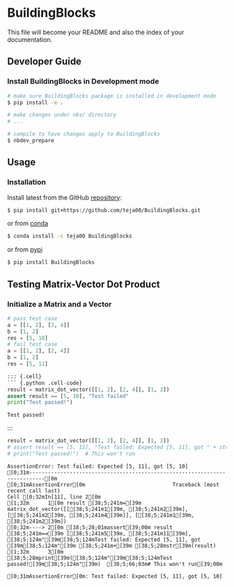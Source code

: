 # BuildingBlocks


<!-- WARNING: THIS FILE WAS AUTOGENERATED! DO NOT EDIT! -->

This file will become your README and also the index of your
documentation.

## Developer Guide

### Install BuildingBlocks in Development mode

``` sh
# make sure BuildingBlocks package is installed in development mode
$ pip install -e .

# make changes under nbs/ directory
# ...

# compile to have changes apply to BuildingBlocks
$ nbdev_prepare
```

## Usage

### Installation

Install latest from the GitHub
[repository](https://github.com/teja00/BuildingBlocks):

``` sh
$ pip install git+https://github.com/teja00/BuildingBlocks.git
```

or from [conda](https://anaconda.org/teja00/BuildingBlocks)

``` sh
$ conda install -c teja00 BuildingBlocks
```

or from [pypi](https://pypi.org/project/BuildingBlocks/)

``` sh
$ pip install BuildingBlocks
```

## Testing Matrix-Vector Dot Product

### Initialize a Matrix and a Vector

``` python
# pass test case
a = [[1, 2], [2, 4]]
b = [1, 2]
res = [5, 10]
# fail test case
a = [[1, 2], [2, 4]]
b = [1, 2]
res = [5, 11]

::: {.cell}
``` {.python .cell-code}
result = matrix_dot_vector([[1, 2], [2, 4]], [1, 2])
assert result == [5, 10], "Test failed"
print("Test passed!")
```

<div class="cell-output cell-output-stdout">

    Test passed!

</div>

:::

``` python
result = matrix_dot_vector([[1, 2], [2, 4]], [1, 2])
# assert result == [5, 11], "Test failed: Expected [5, 11], got " + str(result)
# print("Test passed!")  # This won't run
```

    AssertionError: Test failed: Expected [5, 11], got [5, 10]
    [0;31m---------------------------------------------------------------------------[0m
    [0;31mAssertionError[0m                            Traceback (most recent call last)
    Cell [0;32mIn[11], line 2[0m
    [1;32m      1[0m result [38;5;241m=[39m matrix_dot_vector([[[38;5;241m1[39m, [38;5;241m2[39m], [[38;5;241m2[39m, [38;5;241m4[39m]], [[38;5;241m1[39m, [38;5;241m2[39m])
    [0;32m----> 2[0m [38;5;28;01massert[39;00m result [38;5;241m==[39m [[38;5;241m5[39m, [38;5;241m11[39m], [38;5;124m"[39m[38;5;124mTest failed: Expected [5, 11], got [39m[38;5;124m"[39m [38;5;241m+[39m [38;5;28mstr[39m(result)
    [1;32m      3[0m [38;5;28mprint[39m([38;5;124m"[39m[38;5;124mTest passed![39m[38;5;124m"[39m)  [38;5;66;03m# This won't run[39;00m

    [0;31mAssertionError[0m: Test failed: Expected [5, 11], got [5, 10]
